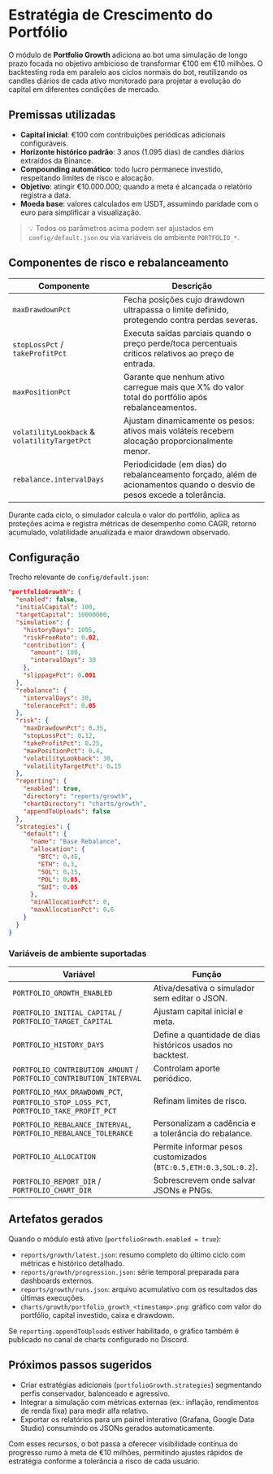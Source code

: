 # Estratégia de Crescimento do Portfólio

O módulo de **Portfolio Growth** adiciona ao bot uma simulação de longo prazo focada no objetivo ambicioso de transformar €100 em €10 milhões. O backtesting roda em paralelo aos ciclos normais do bot, reutilizando os candles diários de cada ativo monitorado para projetar a evolução do capital em diferentes condições de mercado.

## Premissas utilizadas

- **Capital inicial**: €100 com contribuições periódicas adicionais configuráveis.
- **Horizonte histórico padrão**: 3 anos (1.095 dias) de candles diários extraídos da Binance.
- **Compounding automático**: todo lucro permanece investido, respeitando limites de risco e alocação.
- **Objetivo**: atingir €10.000.000; quando a meta é alcançada o relatório registra a data.
- **Moeda base**: valores calculados em USDT, assumindo paridade com o euro para simplificar a visualização.

> 💡 Todos os parâmetros acima podem ser ajustados em `config/default.json` ou via variáveis de ambiente `PORTFOLIO_*`.

## Componentes de risco e rebalanceamento

| Componente | Descrição |
|------------|-----------|
| `maxDrawdownPct` | Fecha posições cujo drawdown ultrapassa o limite definido, protegendo contra perdas severas. |
| `stopLossPct` / `takeProfitPct` | Executa saídas parciais quando o preço perde/toca percentuais críticos relativos ao preço de entrada. |
| `maxPositionPct` | Garante que nenhum ativo carregue mais que X% do valor total do portfólio após rebalanceamentos. |
| `volatilityLookback` & `volatilityTargetPct` | Ajustam dinamicamente os pesos: ativos mais voláteis recebem alocação proporcionalmente menor. |
| `rebalance.intervalDays` | Periodicidade (em dias) do rebalanceamento forçado, além de acionamentos quando o desvio de pesos excede a tolerância. |

Durante cada ciclo, o simulador calcula o valor do portfólio, aplica as proteções acima e registra métricas de desempenho como CAGR, retorno acumulado, volatilidade anualizada e maior drawdown observado.

## Configuração

Trecho relevante de `config/default.json`:

```json
"portfolioGrowth": {
  "enabled": false,
  "initialCapital": 100,
  "targetCapital": 10000000,
  "simulation": {
    "historyDays": 1095,
    "riskFreeRate": 0.02,
    "contribution": {
      "amount": 100,
      "intervalDays": 30
    },
    "slippagePct": 0.001
  },
  "rebalance": {
    "intervalDays": 30,
    "tolerancePct": 0.05
  },
  "risk": {
    "maxDrawdownPct": 0.35,
    "stopLossPct": 0.12,
    "takeProfitPct": 0.25,
    "maxPositionPct": 0.4,
    "volatilityLookback": 30,
    "volatilityTargetPct": 0.15
  },
  "reporting": {
    "enabled": true,
    "directory": "reports/growth",
    "chartDirectory": "charts/growth",
    "appendToUploads": false
  },
  "strategies": {
    "default": {
      "name": "Base Rebalance",
      "allocation": {
        "BTC": 0.45,
        "ETH": 0.3,
        "SOL": 0.15,
        "POL": 0.05,
        "SUI": 0.05
      },
      "minAllocationPct": 0,
      "maxAllocationPct": 0.6
    }
  }
}
```

### Variáveis de ambiente suportadas

| Variável | Função |
|----------|--------|
| `PORTFOLIO_GROWTH_ENABLED` | Ativa/desativa o simulador sem editar o JSON. |
| `PORTFOLIO_INITIAL_CAPITAL` / `PORTFOLIO_TARGET_CAPITAL` | Ajustam capital inicial e meta. |
| `PORTFOLIO_HISTORY_DAYS` | Define a quantidade de dias históricos usados no backtest. |
| `PORTFOLIO_CONTRIBUTION_AMOUNT` / `PORTFOLIO_CONTRIBUTION_INTERVAL` | Controlam aporte periódico. |
| `PORTFOLIO_MAX_DRAWDOWN_PCT`, `PORTFOLIO_STOP_LOSS_PCT`, `PORTFOLIO_TAKE_PROFIT_PCT` | Refinam limites de risco. |
| `PORTFOLIO_REBALANCE_INTERVAL`, `PORTFOLIO_REBALANCE_TOLERANCE` | Personalizam a cadência e a tolerância do rebalance. |
| `PORTFOLIO_ALLOCATION` | Permite informar pesos customizados (`BTC:0.5,ETH:0.3,SOL:0.2`). |
| `PORTFOLIO_REPORT_DIR` / `PORTFOLIO_CHART_DIR` | Sobrescrevem onde salvar JSONs e PNGs. |

## Artefatos gerados

Quando o módulo está ativo (`portfolioGrowth.enabled = true`):

- `reports/growth/latest.json`: resumo completo do último ciclo com métricas e histórico detalhado.
- `reports/growth/progression.json`: série temporal preparada para dashboards externos.
- `reports/growth/runs.json`: arquivo acumulativo com os resultados das últimas execuções.
- `charts/growth/portfolio_growth_<timestamp>.png`: gráfico com valor do portfólio, capital investido, caixa e drawdown.

Se `reporting.appendToUploads` estiver habilitado, o gráfico também é publicado no canal de charts configurado no Discord.

## Próximos passos sugeridos

- Criar estratégias adicionais (`portfolioGrowth.strategies`) segmentando perfis conservador, balanceado e agressivo.
- Integrar a simulação com métricas externas (ex.: inflação, rendimentos de renda fixa) para medir alfa relativo.
- Exportar os relatórios para um painel interativo (Grafana, Google Data Studio) consumindo os JSONs gerados automaticamente.

Com esses recursos, o bot passa a oferecer visibilidade contínua do progresso rumo à meta de €10 milhões, permitindo ajustes rápidos de estratégia conforme a tolerância a risco de cada usuário.

